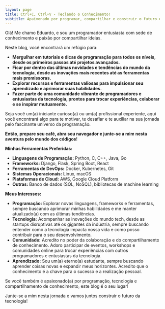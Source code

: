 ```yaml
---
layout: page
title: Ctrl+C, Ctrl+V - Teclando o Conhecimento!
subtitle: Apaixonado por programar, compartilhar e construir o futuro da tecnologia!
---
```


Olá! Me chamo Eduardo, e sou um programador entusiasta com sede de conhecimento e paixão por compartilhar ideias.

Neste blog, você encontrará um refúgio para:

- **Mergulhar em tutoriais e dicas de programação para todos os níveis, desde os primeiros passos até projetos avançados.**
- **Ficar por dentro das últimas novidades e tendências do mundo da tecnologia, desde as inovações mais recentes até as ferramentas mais promissoras.**
- **Explorar recursos e ferramentas valiosas para impulsionar seu aprendizado e aprimorar suas habilidades.**
- **Fazer parte de uma comunidade vibrante de programadores e entusiastas da tecnologia, prontos para trocar experiências, colaborar e se inspirar mutuamente.**

Seja você um(a) iniciante curioso(a) ou um(a) profissional experiente, aqui você encontrará algo para te motivar, te desafiar e te auxiliar na sua jornada pelo fascinante universo da programação.

**Então, prepare seu café, abra seu navegador e junte-se a mim nesta aventura pelo mundo dos códigos!**

**Minhas Ferramentas Preferidas:**

- **Linguagens de Programação:** Python, C, C++, Java, Go
- **Frameworks:** Django, Flask, Spring Boot, React
- **Ferramentas de DevOps:** Docker, Kubernetes, Git
- **Sistemas Operacionais:** Linux, macOS
- **Plataformas de Cloud:** AWS, Google Cloud Platform
- **Outras:** Banco de dados (SQL, NoSQL), bibliotecas de machine learning

**Meus Interesses:**

- **Programação:** Explorar novas linguagens, frameworks e ferramentas, sempre buscando aprimorar minhas habilidades e me manter atualizado(a) com as últimas tendências.
- **Tecnologia:** Acompanhar as inovações do mundo tech, desde as startups disruptivas até os gigantes da indústria, sempre buscando entender como a tecnologia impacta nossa vida e como posso contribuir para o seu desenvolvimento.
- **Comunidade:** Acredito no poder da colaboração e do compartilhamento de conhecimento. Adoro participar de eventos, workshops e comunidades online para trocar experiências com outros programadores e entusiastas da tecnologia.
- **Aprendizado:** Sou um(a) eterno(a) estudante, sempre buscando aprender coisas novas e expandir meus horizontes. Acredito que o conhecimento é a chave para o sucesso e a realização pessoal.

Se você também é apaixonado(a) por programação, tecnologia e compartilhamento de conhecimento, este blog é o seu lugar!

Junte-se a mim nesta jornada e vamos juntos construir o futuro da tecnologia!